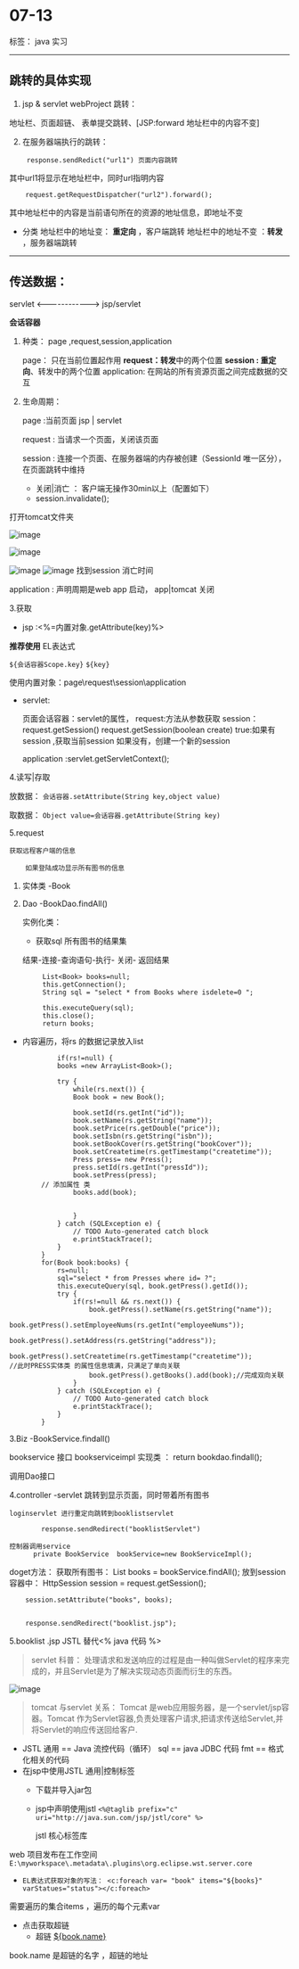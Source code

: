 # 07-13

标签： java 实习

---
## 跳转的具体实现
1. jsp & servlet webProject 跳转：
   
  地址栏、页面超链、 表单提交跳转、[JSP:forward 地址栏中的内容不变]
    
2. 在服务器端执行的跳转：
    
        response.sendRedict("url1") 页面内容跳转

其中url1将显示在地址栏中，同时url指明内容
        
        request.getRequestDispatcher("url2").forward();

其中地址栏中的内容是当前语句所在的资源的地址信息，即地址不变


- 分类
地址栏中的地址变： **重定向** ，客户端跳转
地址栏中的地址不变 ：**转发**  ，服务器端跳转

--------------------
## 传送数据：

servlet  <------------>  jsp/servlet


**会话容器**
 
1. 种类： page ,request,session,application

    page： 只在当前位置起作用
    **request：转发**中的两个位置 
    **session : 重定向**、转发中的两个位置
    application: 在网站的所有资源页面之间完成数据的交互
    
2. 生命周期： 

    page :当前页面 jsp | servlet
    
    request : 当请求一个页面，关闭该页面 
    
    session : 连接一个页面、在服务器端的内存被创建（SessionId 唯一区分），在页面跳转中维持
        
    -  关闭|消亡 ： 客户端无操作30min以上（配置如下）
    - session.invalidate();     

打开tomcat文件夹

![image](http://wx3.sinaimg.cn/mw690/bd315bc6ly1ftbeulez6nj20oa0emjwt.jpg)


![image](http://wx2.sinaimg.cn/large/bd315bc6ly1ft96o2oar1j20x4081mye.jpg)

 ![image](http://ws2.sinaimg.cn/large/bd315bc6ly1ft96o2rcz9j20s40al75r.jpg)
   ![image](http://wx4.sinaimg.cn/large/bd315bc6ly1ft959h0bkoj216r09sgmh.jpg)
   找到session 消亡时间

application : 声明周期是web app 启动，    app|tomcat 关闭
    
3.获取

 - jsp :<%=内置对象.getAttribute(key)%>
 
**推荐使用** EL表达式

`${会话容器Scope.key}`
`${key}`

 
   使用内置对象：page\request\session\application

 - servlet: 
    
    页面会话容器：servlet的属性，
    request:方法从参数获取
    session：request.getSession()  request.getSession(boolean create)
      true:如果有session ,获取当前session
           如果没有，创建一个新的session

    application :servlet.getServletContext();

4.读写|存取
  
   放数据： `会话容器.setAttribute(String key,object value)`

   取数据： `Object value=会话容器.getAttribute(String key)`
   
5.request

    获取远程客户端的信息 
        
        如果登陆成功显示所有图书的信息

1. 实体类 -Book
2. Dao -BookDao.findAll()

    实例化类：
   - 获取sql 所有图书的结果集
  
    结果-连接-查询语句-执行- 关闭- 返回结果        

            List<Book> books=null;
            this.getConnection();
		    String sql = "select * from Books where isdelete=0 ";
		
		    this.executeQuery(sql);
            this.close();
	    	return books;
 - 内容遍历，将rs 的数据记录放入list
```
            if(rs!=null) {
			books =new ArrayList<Book>();
			
			try {
				while(rs.next()) {
				Book book = new Book();
				
				book.setId(rs.getInt("id"));
				book.setName(rs.getString("name"));
				book.setPrice(rs.getDouble("price"));
				book.setIsbn(rs.getString("isbn"));
				book.setBookCover(rs.getString("bookCover"));
				book.setCreatetime(rs.getTimestamp("createtime"));
				Press press= new Press();
				press.setId(rs.getInt("pressId"));
				book.setPress(press);
		// 添加属性 类		
				books.add(book);
				
			
				}
			} catch (SQLException e) {
				// TODO Auto-generated catch block
				e.printStackTrace();
			}
		}
		for(Book book:books) {
			rs=null;
			sql="select * from Presses where id= ?";
			this.executeQuery(sql, book.getPress().getId());
			try {
				if(rs!=null && rs.next()) {
					book.getPress().setName(rs.getString("name"));
					book.getPress().setEmployeeNums(rs.getInt("employeeNums"));
					book.getPress().setAddress(rs.getString("address"));
					book.getPress().setCreatetime(rs.getTimestamp("createtime"));
//此时PRESS实体类 的属性信息填满，只满足了单向关联					
					book.getPress().getBooks().add(book);//完成双向关联
				}
			} catch (SQLException e) {
				// TODO Auto-generated catch block
				e.printStackTrace();
			}
		}
```
 
3.Biz -BookService.findall()
 
 bookservice 接口
 bookserviceimpl 实现类 ： return bookdao.findall();
 
 调用Dao接口
   

4.controller -servlet
    跳转到显示页面，同时带着所有图书
    
    loginservlet 进行重定向跳转到booklistservlet 
        
            response.sendRedirect("booklistServlet")
    
    控制器调用service
          private BookService  bookService=new BookServiceImpl();

doget方法：
    获取所有图书：
            List<Book> books = bookService.findAll();
    放到session  容器中：
        HttpSession session = request.getSession();
		
		session.setAttribute("books", books);
		
	
		response.sendRedirect("booklist.jsp");
    
    
5.booklist .jsp
    JSTL 替代<% java 代码 %>
        
    


    
> servlet 科普：
  处理请求和发送响应的过程是由一种叫做Servlet的程序来完成的，并且Servlet是为了解决实现动态页面而衍生的东西。

![image](http://ws3.sinaimg.cn/mw690/bd315bc6ly1ft9b9cm3sij20rp0cfabh.jpg)

> tomcat 与servlet 关系：
    Tomcat 是web应用服务器，是一个servlet/jsp容器。Tomcat 作为Servlet容器,负责处理客户请求,把请求传送给Servlet,并将Servlet的响应传送回给客户.
    


- JSTL 
    通用 == Java 流控代码（循环）
    sql == java JDBC 代码
    fmt == 格式化相关的代码
- 在jsp中使用JSTL 通用|控制标签
  - 下载并导入jar包
  - jsp中声明使用jstl
    `<%@taglib prefix="c" uri="http://java.sun.com/jsp/jstl/core" %>`

    jstl 核心标签库 


web 项目发布在工作空间 `E:\myworkspace\.metadata\.plugins\org.eclipse.wst.server.core`
  

     
- `EL表达式获取对象的写法： <c:foreach var= "book" items="${books}"  varStatues="status"></c:foreach>`

需要遍历的集合items ，遍历的每个元素var


- 点击获取超链
    - 超链
 <a href = "bookdetailServlet？id=${book.id}">${book.name}</a>

book.name 是超链的名字 ，超链的地址
